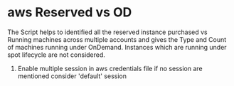 # aws Reserved vs OD

The Script helps to identified all the reserved instance purchased vs Running machines across multiple accounts
and gives the Type and Count of machines running under OnDemand. Instances which are running under spot lifecycle are
not considered.

1. Enable multiple session in aws credentials file if no session are mentioned consider 'default' session
